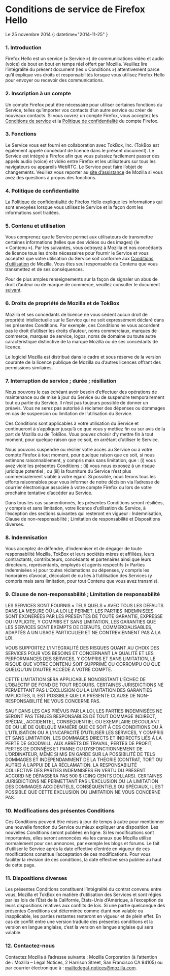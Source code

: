 # Conditions de service de Firefox Hello 

Le 25 novembre 2014
{: datetime="2014-11-25" }

### 1. Introduction 

Firefox Hello est un service (« Service ») de communications vidéo et audio (voice) de bout en bout en temps réel offert par Mozilla.  Veuillez lire l’intégralité du présent document (les « Conditions ») attentivement parce qu’il explique vos droits et responsabilités lorsque vous utilisez Firefox Hello pour envoyer ou recevoir des communications.

### 2. Inscription à un compte

Un compte Firefox peut être nécessaire pour utiliser certaines fonctions du Service, telles qu’importer vos contacts d’un autre service ou créer de nouveaux contacts.  Si vous ouvrez un compte Firefox, vous acceptez les [Conditions de service](https://www.mozilla.org/about/legal/terms/services) et la [Politique de confidentialité](https://www.mozilla.org/privacy/firefox-cloud) du compte Firefox.

### 3. Fonctions

Le Service vous est fourni en collaboration avec TokBox, Inc. (TokBox est également appelé concédant de licence dans le présent document).  Le Service est intégré à Firefox afin que vous puissiez facilement passer des appels audio (voice) et vidéo entre Firefox et les utilisateurs sur tous les navigateurs ou appareils WebRTC.  Le Service peut faire l’objet de changements.  Veuillez vous reporter au [site d’assistance](https://support.mozilla.org/products/firefox) de Mozilla si vous avez des questions à propos des fonctions. 

### 4. Politique de confidentialité

La [Politique de confidentialité de Firefox Hello](https://www.mozilla.org/privacy/) explique les informations qui sont envoyées lorsque vous utilisez le Service et la façon dont les informations sont traitées.

### 5. Contenu et utilisation 

Vous comprenez que le Service permet aux utilisateurs de transmettre certaines informations (telles que des vidéos ou des images) (le « Contenu »).  Par les suivantes, vous octroyez à Mozilla et nos concédants de licence tous les droits nécessaires pour fournir le Service et vous acceptez que votre utilisation du Service soit conforme aux [Conditions d’utilisation](https://www.mozilla.org/about/legal/acceptable-use) de Mozilla. Vous êtes seul responsable du Contenu que vous transmettez et de ses conséquences. 

Pour de plus amples renseignements sur la façon de signaler un abus de droit d’auteur ou de marque de commerce, veuillez consulter le document [suivant](https://www.mozilla.org/about/legal/report-abuse/).

### 6. Droits de propriété de Mozilla et de TokBox

Mozilla et ses concédants de licence ne vous cèdent aucun droit de propriété intellectuelle sur le Service qui ne soit expressément déclaré dans les présentes Conditions.  Par exemple, ces Conditions ne vous accordent pas le droit d’utiliser les droits d’auteur, noms commerciaux, marques de commerce, marques de service, logos, noms de domaine ou toute autre caractéristique distinctive de la marque Mozilla ou de ses concédants de licence.  

Le logiciel Mozilla est distribué dans le cadre et sous réserve de la version courante de la licence publique de Mozilla ou d’autres licences offrant des permissions similaires.

### 7. Interruption de service ; durée ; résiliation

Nous pouvons le cas échéant avoir besoin d’effectuer des opérations de maintenance ou de mise à jour du Service ou de suspendre temporairement tout ou partie du Service. Il n’est pas toujours possible de donner un préavis. Vous ne serez pas autorisé à réclamer des dépenses ou dommages en cas de suspension ou limitation de l’utilisation du Service.

Ces Conditions sont applicables à votre utilisation du Service et continueront à s’appliquer jusqu’à ce que vous y mettiez fin ou sur avis de la part de Mozilla ou de TokBox. Vous pouvez choisir d’y mettre fin à tout moment, pour quelque raison que ce soit, en arrêtant d’utiliser le Service.

Nous pouvons suspendre ou résilier votre accès au Service ou à votre compte Firefox à tout moment, pour quelque raison que ce soit, si nous estimons raisonnablement, y compris mais sans limitation, que : (i) vous avez violé les présentes Conditions ; (ii) vous nous exposez à un risque juridique potentiel ; ou (iii) la fourniture du Service n’est plus commercialement viable à votre égard. Si possible, nous ferons tous les efforts raisonnables pour vous informer de notre décision via l’adresse de courrier électronique associée à votre compte Firefox ou lors de votre prochaine tentative d’accéder au Service.

Dans tous les cas susmentionnés, les présentes Conditions seront résiliées, y compris et sans limitation, votre licence d’utilisation du Service, à l’exception des sections suivantes qui resteront en vigueur : Indemnisation, Clause de non-responsabilité ; Limitation de responsabilité et Dispositions diverses.

### 8. Indemnisation

Vous acceptez de défendre, d’indemniser et de dégager de toute responsabilité Mozilla, TokBox et leurs sociétés mères et affiliées, leurs contractants, contributeurs, concédants et partenaires ainsi que leurs directeurs, représentants, employés et agents respectifs (« Parties indemnisées ») pour toutes réclamations ou dépenses, y compris les honoraires d’avocat, découlant de ou liés à l’utilisation des Services (y compris mais sans limitation, pour tout Contenu que vous avez transmis).

### 9. Clause de non-responsabilité ; Limitation de responsabilité

LES SERVICES SONT FOURNIS « TELS QUELS » AVEC TOUS LES DÉFAUTS. DANS LA MESURE OÙ LA LOI LE PERMET, LES PARTIES INDEMNISÉES SONT EXONÉRÉES PAR LES PRÉSENTES DE TOUTE GARANTIE, EXPRESSE OU IMPLICITE, Y COMPRIS ET SANS LIMITATION, LES GARANTIES QUE LES SERVICES SONT EXEMPTS DE DÉFAUTS, COMMERCIALISABLES, ADAPTÉS À UN USAGE PARTICULIER ET NE CONTREVIENNENT PAS À LA LOI.

VOUS SUPPORTEZ L’INTÉGRALITÉ DES RISQUES QUANT AU CHOIX DES SERVICES POUR VOS BESOINS ET CONCERNANT LA QUALITÉ ET LES PERFORMANCES DES SERVICES, Y COMPRIS ET SANS LIMITATION, LE RISQUE QUE VOTRE CONTENU SOIT SUPPRIMÉ OU CORROMPU OU QUE QUELQU’UN D’AUTRE ACCÈDE À VOTRE COMPTE.

CETTE LIMITATION SERA APPLICABLE NONOBSTANT L’ÉCHEC DE L’OBJECTIF DE FOND DE TOUT RECOURS. CERTAINES JURISDICTIONS NE PERMETTANT PAS L’EXCLUSION OU LA LIMITATION DES GARANTIES IMPLICITES, IL EST POSSIBLE QUE LA PRÉSENTE CLAUSE DE NON-RESPONSABILITÉ NE VOUS CONCERNE PAS.

SAUF DANS LES CAS PRÉVUS PAR LA LOI, LES PARTIES INDEMNISÉES NE SERONT PAS TENUES RESPONSABLES DE TOUT DOMMAGE INDIRECT, SPÉCIAL, ACCIDENTEL, CONSÉQUENTIEL OU EXEMPLAIRE DÉCOULANT DE OU LIÉ DE QUELQUE MANIÈRE QUE CE SOIT À CES CONDITIONS OU À L’UTILISATION OU À L’INCAPACITÉ D’UTILISER LES SERVICES, Y COMPRIS ET SANS LIMITATION, LES DOMMAGES DIRECTS ET INDIRECTS LIÉS À LA PERTE DE GOODWILL, AUX ARRÊTS DE TRAVAIL, PERTES DE PROFIT, PERTES DE DONNÉES ET PANNE OU DYSFONCTIONNEMENT DE L’ORDINATEUR, MÊME SI MIS EN GARDE SUR LA POSSIBILITÉ DE TELS DOMMAGES ET INDÉPENDAMMENT DE LA THÉORIE (CONTRAT, TORT OU AUTRE) À L’APPUI DE LA RÉCLAMATION. LA RESPONSABILITÉ COLLECTIVE DES PARTIES INDEMNISÉES EN VERTU DU PRÉSENT ACCORD NE DÉPASSERA PAS 500 $ (CINQ CENTS DOLLARS). CERTAINES JURISDICTIONS NE PERMETTANT PAS L’EXCLUSION OU LA LIMITATION DES DOMMAGES ACCIDENTELS, CONSÉQUENTIELS OU SPÉCIAUX, IL EST POSSIBLE QUE CETTE EXCLUSION OU LIMITATION NE VOUS CONCERNE PAS.

### 10. Modifications des présentes Conditions

Ces Conditions peuvent être mises à jour de temps à autre pour mentionner une nouvelle fonction du Service ou mieux expliquer une disposition. Les nouvelles Conditions seront publiées en ligne. Si les modifications sont importantes, elles seront annoncées via les canaux que Mozilla utilise normalement pour ces annonces, par exemple les blogs et forums. Le fait d’utiliser le Service après la date effective d’entrée en vigueur de ces modifications constitue l’acceptation de ces modifications. Pour vous faciliter la révision de ces conditions, la date effective sera publiée au haut de cette page.

### 11. Dispositions diverses

Les présentes Conditions constituent l’intégralité du contrat convenu entre vous, Mozilla et TokBox en matière d’utilisation des Services et sont régies par les lois de l’État de la Californie, États-Unis d’Amérique, à l’exception de leurs dispositions relatives aux conflits de lois. Si une partie quelconque des présentes Conditions est déterminée comme étant non valable ou inapplicable, les parties restantes resteront en vigueur et de plein effet. En cas de conflit entre une version traduite des présentes conditions et la version en langue anglaise, c’est la version en langue anglaise qui sera valable.

### 12. Contactez-nous

Contactez Mozilla à l’adresse suivante : Mozilla Corporation (à l’attention de : Mozilla – Legal Notices, 2 Harrison Street, San Francisco CA 94105) ou par courrier électronique à : <mailto:legal-notices@mozilla.com>.
